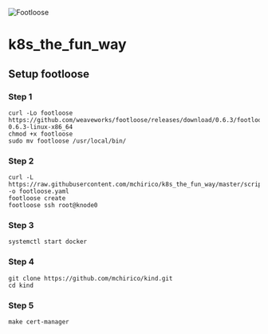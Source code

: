 ![Footloose](https://github.com/mchirico/k8s_the_fun_way/workflows/Footloose/badge.svg)
# k8s_the_fun_way

## Setup footloose

### Step 1
```
curl -Lo footloose https://github.com/weaveworks/footloose/releases/download/0.6.3/footloose-0.6.3-linux-x86_64
chmod +x footloose
sudo mv footloose /usr/local/bin/
```

### Step 2

```
curl -L https://raw.githubusercontent.com/mchirico/k8s_the_fun_way/master/scripts/footloose.yaml -o footloose.yaml
footloose create
footloose ssh root@knode0
```

### Step 3

```
systemctl start docker
```

### Step 4

```
git clone https://github.com/mchirico/kind.git
cd kind
```

### Step 5

```
make cert-manager
```
